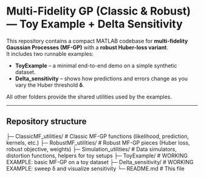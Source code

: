 # Multi-Fidelity GP (Classic & Robust) — Toy Example + Delta Sensitivity

This repository contains a compact MATLAB codebase for **multi-fidelity Gaussian Processes (MF-GP)** with a **robust Huber-loss variant**.  
It includes two runnable examples:

- **ToyExample** – a minimal end-to-end demo on a simple synthetic dataset.
- **Delta_sensitivity** – shows how predictions and errors change as you vary the Huber threshold **δ**.

All other folders provide the shared utilities used by the examples.

---

## Repository structure

├─ ClassicMF_utilities/ # Classic MF-GP functions (likelihood, prediction, kernels, etc.)
├─ RobustMF_utilities/ # Robust MF-GP pieces (Huber loss, robust objective, weights)
├─ Simulation_utilities/ # Data simulators, distortion functions, helpers for toy setups
├─ ToyExample/ # WORKING EXAMPLE: basic MF-GP on a toy dataset
├─ Delta_sensitivity/ # WORKING EXAMPLE: sweep δ and visualize sensitivity
└─ README.md # This file
